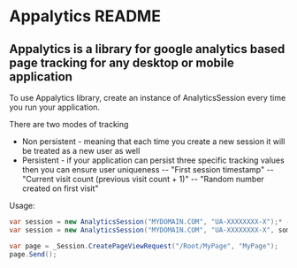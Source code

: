 ﻿Appalytics README
==============

Appalytics is a library for google analytics based page tracking for any desktop or mobile application
--------------

To use Appalytics library, create an instance of AnalyticsSession every time you run your application.

There are two modes of tracking
- Non persistent - meaning that each time you create a new session it will be treated as a new user as well
- Persistent - if your application can persist three specific tracking values then you can ensure user uniqueness
-- "First session timestamp"
-- "Current visit count (previous visit count + 1)"
-- "Random number created on first visit"

Usage:
```c#
var session = new AnalyticsSession("MYDOMAIN.COM", "UA-XXXXXXXX-X");* - non persistent
var session = new AnalyticsSession("MYDOMAIN.COM", "UA-XXXXXXXX-X", someRandomNumber, visitCount, firstSessionTimestamp);* - persistent

var page = _Session.CreatePageViewRequest("/Root/MyPage", "MyPage");
page.Send();
```